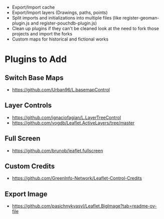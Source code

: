 - Export/Import cache
- Export/Import layers (Drawings, paths, points)
- Split imports and initializations into multiple files (like register-geoman-plugin.js and register-pouchdb-plugin.js)
- Clean up plugins if they can't be cleaned look at the need to fork those projects and import the forks
- Custom maps for historical and fictional works


# Plugins to Add

## Switch Base Maps
- https://github.com/Urban96/L.basemapControl 

## Layer Controls
- https://github.com/ignaciofagian/L.LayerTreeControl
- https://github.com/vogdb/Leaflet.ActiveLayers/tree/master

## Full Screen
- https://github.com/brunob/leaflet.fullscreen

## Custom Credits
- https://github.com/GreenInfo-Network/Leaflet-Control-Credits

## Export Image
- https://github.com/pasichnykvasyl/Leaflet.BigImage?tab=readme-ov-file